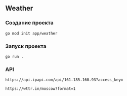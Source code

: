 ## Weather
### Создание проекта
```
go mod init app/weather
```
### Запуск проекта
```
go run .
```
### API
```
https://api.ipapi.com/api/161.185.160.93?access_key=
```
```
https://wttr.in/moscow?format=1
```
